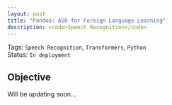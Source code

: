 ```yaml
---
layout: post
title: "Pandoo: ASR for Foreign Language Learning"
description: <code>Speech Recognition</code>
---
```


Tags: `Speech Recognition`, `Transformers`, `Python`  
Status: `In deployment`

## Objective

Will be updating soon...
